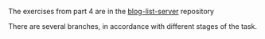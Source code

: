 The exercises from part 4 are in the [blog-list-server](https://github.com/Max-Shevchenko-Web/blog-list-server/tree/3_users_tasks_4.15-4.22) repository

There are several branches, in accordance with different stages of the task.
